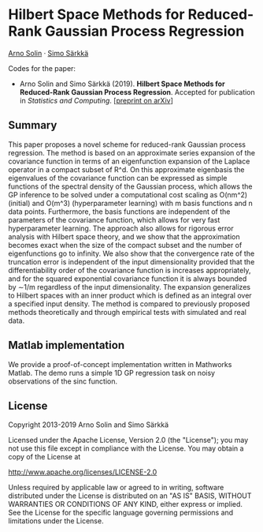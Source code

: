 # Hilbert Space Methods for Reduced-Rank Gaussian Process Regression

[Arno Solin](http://arno.solin.fi) · [Simo Särkkä](https://users.aalto.fi/~ssarkka/)

Codes for the paper:

* Arno Solin and Simo Särkkä (2019). **Hilbert Space Methods for Reduced-Rank Gaussian Process Regression**. Accepted for publication in *Statistics and Computing*. [[preprint on arXiv](https://arxiv.org/abs/1401.5508)]

## Summary

This paper proposes a novel scheme for reduced-rank Gaussian process regression. The method is based on an approximate series expansion of the covariance function in terms of an eigenfunction expansion of the Laplace operator in a compact subset of R^d. On this approximate eigenbasis the eigenvalues of the covariance function can be expressed as simple functions of the spectral density of the Gaussian process, which allows the GP inference to be solved under a computational cost scaling as O(nm^2) (initial) and O(m^3) (hyperparameter learning) with m basis functions and n data points. Furthermore, the basis functions are independent of the parameters of the covariance function, which allows for very fast hyperparameter learning. The approach also allows for rigorous error analysis with Hilbert space theory, and we show that the approximation becomes exact when the size of the compact subset and the number of eigenfunctions go to infinity. We also show that the convergence rate of the truncation error is independent of the input dimensionality provided that the differentiability order of the covariance function is increases appropriately, and for the squared exponential covariance function it is always bounded by ∼1/m regardless of the input dimensionality. The expansion generalizes to Hilbert spaces with an inner product which is defined as an integral over a specified input density. The method is compared to previously proposed methods theoretically and through empirical tests with simulated and real data.

## Matlab implementation

We provide a proof-of-concept implementation written in Mathworks Matlab. The demo runs a simple 1D GP regression task on noisy observations of the sinc function.

## License

Copyright 2013-2019 Arno Solin and Simo Särkkä

Licensed under the Apache License, Version 2.0 (the "License");
you may not use this file except in compliance with the License.
You may obtain a copy of the License at

http://www.apache.org/licenses/LICENSE-2.0

Unless required by applicable law or agreed to in writing, software
distributed under the License is distributed on an "AS IS" BASIS,
WITHOUT WARRANTIES OR CONDITIONS OF ANY KIND, either express or implied.
See the License for the specific language governing permissions and
limitations under the License.

